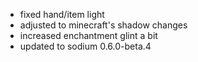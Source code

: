 - fixed hand/item light
- adjusted to minecraft's shadow changes
- increased enchantment glint a bit 
- updated to sodium 0.6.0-beta.4